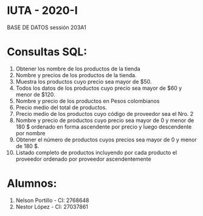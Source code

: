 IUTA - 2020-I
=========================================
BASE DE DATOS sessión 203A1

Consultas SQL:
=========================================

1. Obtener los nombre de los productos de la tienda
2. Nombre y precios de los productos de la tienda.
3. Muestra los productos cuyo precio sea mayor de $50.
4. Todos los datos de los productos cuyo precio sea mayor de $60 y menor de $120.
5. Nombre y precio de los productos en Pesos colombianos
6. Precio medio del total de productos.
7. Precio medio de los productos cuyo código de proveedor sea el Nro. 2
8. Nombre y precio de productos cuyo precio sea mayor de 0 y menor de 180 $ ordenado en forma ascendente por precio y luego descendente por nombre
9. Obtener el número de productos cuyos precios sea mayor de 0 y menor de 180 $.
10. Listado completo de productos incluyendo por cada producto el proveedor ordenado por proveedor ascendentemente

Alumnos:
=========================================

1. Nelson Portillo - CI: 2768648
2. Nestor López - CI: 27037861